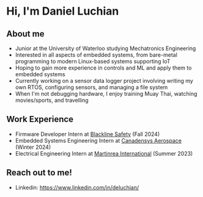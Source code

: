 # Hi, I'm Daniel Luchian

## About me 
- Junior at the University of Waterloo studying Mechatronics Engineering
- Interested in all aspects of embedded systems, from bare-metal programming to modern Linux-based systems supporting IoT
- Hoping to gain more experience in controls and ML and apply them to embedded systems
- Currently working on a sensor data logger project involving writing my own RTOS, configuring sensors, and managing a file system
- When I'm not debugging hardware, I enjoy training Muay Thai, watching movies/sports, and travelling

## Work Experience
- Firmware Developer Intern at [Blackline Safety](https://www.blacklinesafety.com/) (Fall 2024)
- Embedded Systems Engineering Intern at [Canadensys Aerospace](https://www.canadensys.com/) (Winter 2024)
- Electrical Engineering Intern at [Martinrea International](https://www.martinrea.com/) (Summer 2023)

## Reach out to me! 
- Linkedin: https://www.linkedin.com/in/deluchian/
